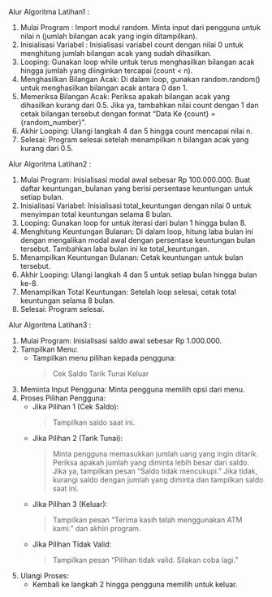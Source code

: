 Alur Algoritma Latihan1 :
 1. Mulai Program :
    Import modul random.
    Minta input dari pengguna untuk nilai n (jumlah bilangan acak yang ingin ditampilkan).
 2. Inisialisasi Variabel :
    Inisialisasi variabel count dengan nilai 0 untuk menghitung jumlah bilangan acak yang sudah dihasilkan.
 3. Looping:
    Gunakan loop while untuk terus menghasilkan bilangan acak hingga jumlah yang diinginkan tercapai (count < n).
 4. Menghasilkan Bilangan Acak:
    Di dalam loop, gunakan random.random() untuk menghasilkan bilangan acak antara 0 dan 1.
 5. Memeriksa Bilangan Acak:
    Periksa apakah bilangan acak yang dihasilkan kurang dari 0.5.
    Jika ya, tambahkan nilai count dengan 1 dan cetak bilangan tersebut dengan format “Data Ke {count} = {random_number}”.
 6. Akhir Looping:
    Ulangi langkah 4 dan 5 hingga count mencapai nilai n.
 7. Selesai:
    Program selesai setelah menampilkan n bilangan acak yang kurang dari 0.5.

Alur Algoritma Latihan2 :
 1. Mulai Program:
    Inisialisasi modal awal sebesar Rp 100.000.000.
    Buat daftar keuntungan_bulanan yang berisi persentase keuntungan untuk setiap bulan.
 2. Inisialisasi Variabel:
    Inisialisasi total_keuntungan dengan nilai 0 untuk menyimpan total keuntungan selama 8 bulan.
 3. Looping:
    Gunakan loop for untuk iterasi dari bulan 1 hingga bulan 8.
 4. Menghitung Keuntungan Bulanan:
   Di dalam loop, hitung laba bulan ini dengan mengalikan modal awal dengan persentase keuntungan bulan tersebut.
   Tambahkan laba bulan ini ke total_keuntungan.
 5. Menampilkan Keuntungan Bulanan:
    Cetak keuntungan untuk bulan tersebut.
 6. Akhir Looping:
    Ulangi langkah 4 dan 5 untuk setiap bulan hingga bulan ke-8.
 7. Menampilkan Total Keuntungan:
    Setelah loop selesai, cetak total keuntungan selama 8 bulan.
 8. Selesai:
    Program selesai.

Alur Algoritma Latihan3 :
 1. Mulai Program:
    Inisialisasi saldo awal sebesar Rp 1.000.000.
 2. Tampilkan Menu:
    - Tampilkan menu pilihan kepada pengguna:
      > Cek Saldo
      > Tarik Tunai
      > Keluar
 3. Meminta Input Pengguna:
    Minta pengguna memilih opsi dari menu.
 4. Proses Pilihan Pengguna:
    - Jika Pilihan 1 (Cek Saldo):
      > Tampilkan saldo saat ini.
    - Jika Pilihan 2 (Tarik Tunai):
      > Minta pengguna memasukkan jumlah uang yang ingin ditarik.
      > Periksa apakah jumlah yang diminta lebih besar dari saldo.
        > Jika ya, tampilkan pesan “Saldo tidak mencukupi.”
        > Jika tidak, kurangi saldo dengan jumlah yang diminta dan tampilkan saldo saat ini.
    - Jika Pilihan 3 (Keluar):
      > Tampilkan pesan “Terima kasih telah menggunakan ATM kami.” dan akhiri program.
    - Jika Pilihan Tidak Valid:
      > Tampilkan pesan “Pilihan tidak valid. Silakan coba lagi.”
 5. Ulangi Proses:
    - Kembali ke langkah 2 hingga pengguna memilih untuk keluar.
